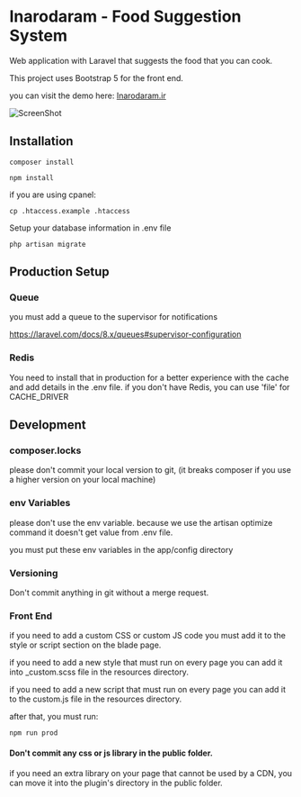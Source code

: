 # Inarodaram - Food Suggestion System

Web application with Laravel that suggests the food that you can cook.

This project uses Bootstrap 5 for the front end.

you can visit the demo here:
[Inarodaram.ir](https://inarodaram.ir)


![ScreenShot](screenshot.png)

## Installation

```
composer install

npm install
```

if  you are using cpanel:
```
cp .htaccess.example .htaccess
```

Setup your database information in .env file

```
php artisan migrate
```

## Production Setup

### Queue
you must add a queue to the supervisor for notifications

https://laravel.com/docs/8.x/queues#supervisor-configuration

### Redis
You need to install that in production for a better experience with the cache and add details in the .env file.
if you don't have Redis, you can use 'file' for CACHE_DRIVER

## Development

### composer.locks
please don't commit your local version to git, (it breaks composer if you use a higher version on your local machine)

### env Variables
please don't use the env variable. because we use the artisan optimize command it doesn't get value from .env file.

you must put these env variables in the app/config directory

### Versioning
Don't commit anything in git without a merge request.

### Front End
if you need to add a custom CSS or custom JS code you must add it to the style or script section on the blade page.

if you need to add a new style that must run on every page you can add it into _custom.scss file in the resources directory.

if you need to add a new script that must run on every page you can add it to the custom.js file in the resources directory.

after that, you must run:

```
npm run prod
```

#### Don't commit any css or js library in the public folder.
if you need an extra library on your page that cannot be used by a CDN, you can move it into the plugin's directory in the public folder.
